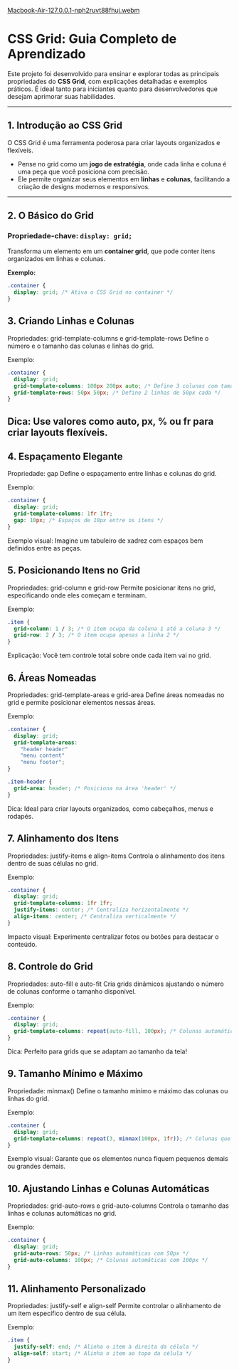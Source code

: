 [Macbook-Air-127.0.0.1-nph2ruvt88fhuj.webm](https://github.com/user-attachments/assets/2155485f-ec9e-43ef-9ae2-7902bebf4ce4)
# CSS Grid: Guia Completo de Aprendizado

Este projeto foi desenvolvido para ensinar e explorar todas as principais propriedades do **CSS Grid**, com explicações detalhadas e exemplos práticos. É ideal tanto para iniciantes quanto para desenvolvedores que desejam aprimorar suas habilidades.

---

## **1. Introdução ao CSS Grid**

O CSS Grid é uma ferramenta poderosa para criar layouts organizados e flexíveis.

- Pense no grid como um **jogo de estratégia**, onde cada linha e coluna é uma peça que você posiciona com precisão.
- Ele permite organizar seus elementos em **linhas** e **colunas**, facilitando a criação de designs modernos e responsivos.

---

## **2. O Básico do Grid**

### **Propriedade-chave:** `display: grid;`

Transforma um elemento em um **container grid**, que pode conter itens organizados em linhas e colunas.

**Exemplo:**

```css
.container {
  display: grid; /* Ativa o CSS Grid no container */
}

```
## 3. Criando Linhas e Colunas
Propriedades: grid-template-columns e grid-template-rows
Define o número e o tamanho das colunas e linhas do grid.

Exemplo:

```css
.container {
  display: grid;
  grid-template-columns: 100px 200px auto; /* Define 3 colunas com tamanhos específicos */
  grid-template-rows: 50px 50px; /* Define 2 linhas de 50px cada */
}
```
Dica: Use valores como auto, px, % ou fr para criar layouts flexíveis.
---
## 4. Espaçamento Elegante
Propriedade: gap
Define o espaçamento entre linhas e colunas do grid.

Exemplo:

```css
.container {
  display: grid;
  grid-template-columns: 1fr 1fr;
  gap: 10px; /* Espaços de 10px entre os itens */
}

```
Exemplo visual: Imagine um tabuleiro de xadrez com espaços bem definidos entre as peças.

## 5. Posicionando Itens no Grid
Propriedades: grid-column e grid-row
Permite posicionar itens no grid, especificando onde eles começam e terminam.

Exemplo:

```css
.item {
  grid-column: 1 / 3; /* O item ocupa da coluna 1 até a coluna 3 */
  grid-row: 2 / 3; /* O item ocupa apenas a linha 2 */
}
```
Explicação: Você tem controle total sobre onde cada item vai no grid.


## 6. Áreas Nomeadas
Propriedades: grid-template-areas e grid-area
Define áreas nomeadas no grid e permite posicionar elementos nessas áreas.

Exemplo:

```css
.container {
  display: grid;
  grid-template-areas:
    "header header"
    "menu content"
    "menu footer";
}

.item-header {
  grid-area: header; /* Posiciona na área 'header' */
}
```
Dica: Ideal para criar layouts organizados, como cabeçalhos, menus e rodapés.

## 7. Alinhamento dos Itens
Propriedades: justify-items e align-items
Controla o alinhamento dos itens dentro de suas células no grid.

Exemplo:

```css
.container {
  display: grid;
  grid-template-columns: 1fr 1fr;
  justify-items: center; /* Centraliza horizontalmente */
  align-items: center; /* Centraliza verticalmente */
}
```
Impacto visual: Experimente centralizar fotos ou botões para destacar o conteúdo.

## 8. Controle do Grid
Propriedades: auto-fill e auto-fit
Cria grids dinâmicos ajustando o número de colunas conforme o tamanho disponível.

Exemplo:

```css
.container {
  display: grid;
  grid-template-columns: repeat(auto-fill, 100px); /* Colunas automáticas de 100px */
}
```
Dica: Perfeito para grids que se adaptam ao tamanho da tela!

## 9. Tamanho Mínimo e Máximo
Propriedade: minmax()
Define o tamanho mínimo e máximo das colunas ou linhas do grid.

Exemplo:

```css
.container {
  display: grid;
  grid-template-columns: repeat(3, minmax(100px, 1fr)); /* Colunas que variam entre 100px e 1fr */
}
```
Exemplo visual: Garante que os elementos nunca fiquem pequenos demais ou grandes demais.

## 10. Ajustando Linhas e Colunas Automáticas
Propriedades: grid-auto-rows e grid-auto-columns
Controla o tamanho das linhas e colunas automáticas no grid.

Exemplo:

```css
.container {
  display: grid;
  grid-auto-rows: 50px; /* Linhas automáticas com 50px */
  grid-auto-columns: 100px; /* Colunas automáticas com 100px */
}
```
## 11. Alinhamento Personalizado
Propriedades: justify-self e align-self
Permite controlar o alinhamento de um item específico dentro de sua célula.

Exemplo:

```css
.item {
  justify-self: end; /* Alinha o item à direita da célula */
  align-self: start; /* Alinha o item ao topo da célula */
}
```
